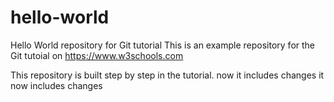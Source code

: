 # hello-world
Hello World repository for Git tutorial
This is an example repository for the Git tutoial on https://www.w3schools.com

This repository is built step by step in the tutorial.
now it includes changes
it now includes changes


